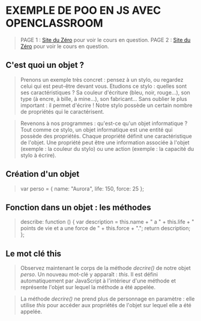 # EXEMPLE DE POO EN JS AVEC OPENCLASSROOM

> PAGE 1 : [Site du Zéro](https://openclassrooms.com/courses/apprenez-a-coder-avec-javascript/creez-vos-premiers-objets) pour voir le cours en question.
> PAGE 2 : [Site du Zéro](https://openclassrooms.com/courses/apprenez-a-coder-avec-javascript/trop-classe-la-poo) pour voir le cours en question.

## C'est quoi un objet ?

> Prenons un exemple très concret : pensez à un stylo, ou regardez celui qui est peut-être devant vous. Etudions ce stylo : quelles sont ses caractéristiques ? Sa couleur d'écriture (bleu, noir, rouge...), son type (à encre, à bille, à mine...), son fabricant... Sans oublier le plus important : il permet d'écrire ! Notre stylo possède un certain nombre de propriétés qui le caractérisent.

> Revenons à nos programmes : qu'est-ce qu'un objet informatique ? Tout comme ce stylo, un objet informatique est une entité qui possède des propriétés. Chaque propriété définit une caractéristique de l'objet. Une propriété peut être une information associée à l'objet (exemple : la couleur du stylo) ou une action (exemple : la capacité du stylo à écrire).

## Création d'un objet

> var perso = {
    name: "Aurora",
    life: 150,
    force: 25
  };
  
## Fonction dans un objet : les méthodes

> describe: function () {
        var description = this.name + " a " + this.life + " points de vie et a une force de " + this.force + ".";
        return description;
    };
    
## Le mot clé this

> Observez maintenant le corps de la méthode *decrire()* de notre objet *perso*. Un nouveau mot-clé y apparaît : *this*. Il est défini automatiquement par JavaScript à l'intérieur d'une méthode et représente l'objet sur lequel la méthode a été appelée.

> La méthode *decrire()* ne prend plus de personnage en paramètre : elle utilise *this* pour accéder aux propriétés de l'objet sur lequel elle a été appelée.